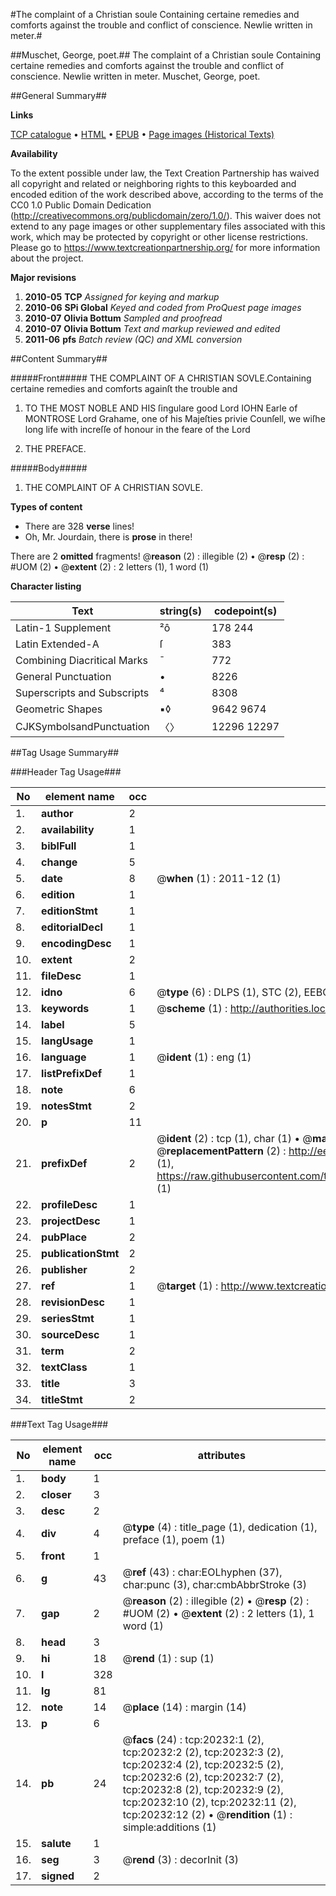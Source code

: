 #The complaint of a Christian soule Containing certaine remedies and comforts against the trouble and conflict of conscience. Newlie written in meter.#

##Muschet, George, poet.##
The complaint of a Christian soule Containing certaine remedies and comforts against the trouble and conflict of conscience. Newlie written in meter.
Muschet, George, poet.

##General Summary##

**Links**

[TCP catalogue](http://www.ota.ox.ac.uk/tcp/)  • 
[HTML](http://tei.it.ox.ac.uk/tcp/Texts-HTML/free/A07/A07937.html)  • 
[EPUB](http://tei.it.ox.ac.uk/tcp/Texts-EPUB/free/A07/A07937.epub) • 
[Page images (Historical Texts)](https://historicaltexts.jisc.ac.uk/eebo-99854788e)

**Availability**

To the extent possible under law, the Text Creation Partnership has waived all copyright and related or neighboring rights to this keyboarded and encoded edition of the work described above, according to the terms of the CC0 1.0 Public Domain Dedication (http://creativecommons.org/publicdomain/zero/1.0/). This waiver does not extend to any page images or other supplementary files associated with this work, which may be protected by copyright or other license restrictions. Please go to https://www.textcreationpartnership.org/ for more information about the project.

**Major revisions**

1. __2010-05__ __TCP__ *Assigned for keying and markup*
1. __2010-06__ __SPi Global__ *Keyed and coded from ProQuest page images*
1. __2010-07__ __Olivia Bottum__ *Sampled and proofread*
1. __2010-07__ __Olivia Bottum__ *Text and markup reviewed and edited*
1. __2011-06__ __pfs__ *Batch review (QC) and XML conversion*

##Content Summary##

#####Front#####
THE COMPLAINT OF A CHRISTIAN SOVLE.Containing certaine remedies and comforts againſt the trouble and
1. TO THE MOST NOBLE AND HIS ſingulare good Lord IOHN Earle of MONTROSE Lord Grahame, one of his Majeſties privie Counſell, we wiſhe long life with increſſe of honour in the feare of the Lord

1. THE PREFACE.

#####Body#####

1. THE COMPLAINT OF A CHRISTIAN SOVLE.

**Types of content**

  * There are 328 **verse** lines!
  * Oh, Mr. Jourdain, there is **prose** in there!

There are 2 **omitted** fragments! 
 @__reason__ (2) : illegible (2)  •  @__resp__ (2) : #UOM (2)  •  @__extent__ (2) : 2 letters (1), 1 word (1)

**Character listing**


|Text|string(s)|codepoint(s)|
|---|---|---|
|Latin-1 Supplement|²ô|178 244|
|Latin Extended-A|ſ|383|
|Combining             Diacritical Marks|̄|772|
|General Punctuation|•|8226|
|Superscripts             and Subscripts|⁴|8308|
|Geometric Shapes|▪◊|9642 9674|
|CJKSymbolsandPunctuation|〈〉|12296 12297|

##Tag Usage Summary##

###Header Tag Usage###

|No|element name|occ|attributes|
|---|---|---|---|
|1.|__author__|2||
|2.|__availability__|1||
|3.|__biblFull__|1||
|4.|__change__|5||
|5.|__date__|8| @__when__ (1) : 2011-12 (1)|
|6.|__edition__|1||
|7.|__editionStmt__|1||
|8.|__editorialDecl__|1||
|9.|__encodingDesc__|1||
|10.|__extent__|2||
|11.|__fileDesc__|1||
|12.|__idno__|6| @__type__ (6) : DLPS (1), STC (2), EEBO-CITATION (1), PROQUEST (1), VID (1)|
|13.|__keywords__|1| @__scheme__ (1) : http://authorities.loc.gov/ (1)|
|14.|__label__|5||
|15.|__langUsage__|1||
|16.|__language__|1| @__ident__ (1) : eng (1)|
|17.|__listPrefixDef__|1||
|18.|__note__|6||
|19.|__notesStmt__|2||
|20.|__p__|11||
|21.|__prefixDef__|2| @__ident__ (2) : tcp (1), char (1)  •  @__matchPattern__ (2) : ([0-9\-]+):([0-9IVX]+) (1), (.+) (1)  •  @__replacementPattern__ (2) : http://eebo.chadwyck.com/downloadtiff?vid=$1&page=$2 (1), https://raw.githubusercontent.com/textcreationpartnership/Texts/master/tcpchars.xml#$1 (1)|
|22.|__profileDesc__|1||
|23.|__projectDesc__|1||
|24.|__pubPlace__|2||
|25.|__publicationStmt__|2||
|26.|__publisher__|2||
|27.|__ref__|1| @__target__ (1) : http://www.textcreationpartnership.org/docs/. (1)|
|28.|__revisionDesc__|1||
|29.|__seriesStmt__|1||
|30.|__sourceDesc__|1||
|31.|__term__|2||
|32.|__textClass__|1||
|33.|__title__|3||
|34.|__titleStmt__|2||


###Text Tag Usage###

|No|element name|occ|attributes|
|---|---|---|---|
|1.|__body__|1||
|2.|__closer__|3||
|3.|__desc__|2||
|4.|__div__|4| @__type__ (4) : title_page (1), dedication (1), preface (1), poem (1)|
|5.|__front__|1||
|6.|__g__|43| @__ref__ (43) : char:EOLhyphen (37), char:punc (3), char:cmbAbbrStroke (3)|
|7.|__gap__|2| @__reason__ (2) : illegible (2)  •  @__resp__ (2) : #UOM (2)  •  @__extent__ (2) : 2 letters (1), 1 word (1)|
|8.|__head__|3||
|9.|__hi__|18| @__rend__ (1) : sup (1)|
|10.|__l__|328||
|11.|__lg__|81||
|12.|__note__|14| @__place__ (14) : margin (14)|
|13.|__p__|6||
|14.|__pb__|24| @__facs__ (24) : tcp:20232:1 (2), tcp:20232:2 (2), tcp:20232:3 (2), tcp:20232:4 (2), tcp:20232:5 (2), tcp:20232:6 (2), tcp:20232:7 (2), tcp:20232:8 (2), tcp:20232:9 (2), tcp:20232:10 (2), tcp:20232:11 (2), tcp:20232:12 (2)  •  @__rendition__ (1) : simple:additions (1)|
|15.|__salute__|1||
|16.|__seg__|3| @__rend__ (3) : decorInit (3)|
|17.|__signed__|2||
